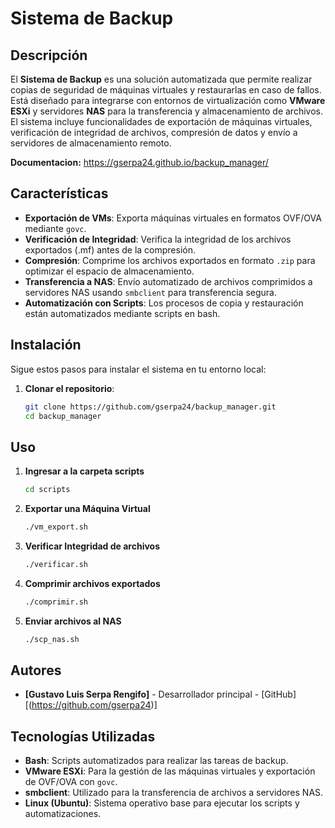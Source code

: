 # Sistema de Backup

## Descripción

El **Sistema de Backup** es una solución automatizada que permite realizar copias de seguridad de máquinas virtuales y restaurarlas en caso de fallos. Está diseñado para integrarse con entornos de virtualización como **VMware ESXi** y servidores **NAS** para la transferencia y almacenamiento de archivos. El sistema incluye funcionalidades de exportación de máquinas virtuales, verificación de integridad de archivos, compresión de datos y envío a servidores de almacenamiento remoto.

**Documentacion:** https://gserpa24.github.io/backup_manager/

## Características

- **Exportación de VMs**: Exporta máquinas virtuales en formatos OVF/OVA mediante `govc`.
- **Verificación de Integridad**: Verifica la integridad de los archivos exportados (.mf) antes de la compresión.
- **Compresión**: Comprime los archivos exportados en formato `.zip` para optimizar el espacio de almacenamiento.
- **Transferencia a NAS**: Envío automatizado de archivos comprimidos a servidores NAS usando `smbclient` para transferencia segura.
- **Automatización con Scripts**: Los procesos de copia y restauración están automatizados mediante scripts en bash.

## Instalación

Sigue estos pasos para instalar el sistema en tu entorno local:

1. **Clonar el repositorio**:
   ```bash
   git clone https://github.com/gserpa24/backup_manager.git
   cd backup_manager

## Uso
1. **Ingresar a la carpeta scripts**
   ```bash
   cd scripts
2. **Exportar una Máquina Virtual**
   ```bash
   ./vm_export.sh
3. **Verificar Integridad de archivos**
   ```bash
   ./verificar.sh
4. **Comprimir archivos exportados**
   ```bash
   ./comprimir.sh
5. **Enviar archivos al NAS**
   ```bash
   ./scp_nas.sh

## Autores

- **[Gustavo Luis Serpa Rengifo]** - Desarrollador principal - [GitHub][(https://github.com/gserpa24)]

## Tecnologías Utilizadas

- **Bash**: Scripts automatizados para realizar las tareas de backup.
- **VMware ESXi**: Para la gestión de las máquinas virtuales y exportación de OVF/OVA con `govc`.
- **smbclient**: Utilizado para la transferencia de archivos a servidores NAS.
- **Linux (Ubuntu)**: Sistema operativo base para ejecutar los scripts y automatizaciones.
